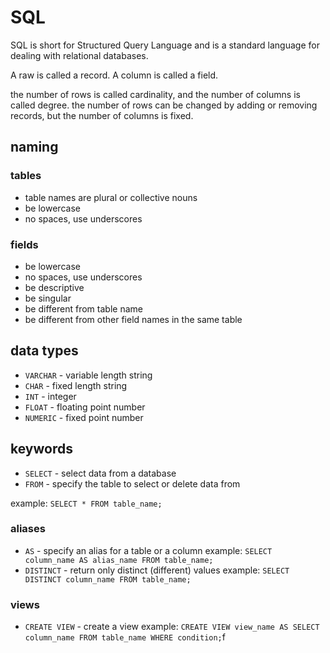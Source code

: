 # SQL

SQL is short for Structured Query Language and is a standard language for dealing with relational databases.

A raw is called a record.
A column is called a field.

the number of rows is called cardinality, and the number of columns is called degree.
the number of rows can be changed by adding or removing records, but the number of columns is fixed.

## naming

### tables

- table names are plural or collective nouns
- be lowercase
- no spaces, use underscores

### fields

- be lowercase
- no spaces, use underscores
- be descriptive
- be singular
- be different from table name
- be different from other field names in the same table


## data types

- `VARCHAR` - variable length string
- `CHAR` - fixed length string
- `INT` - integer
- `FLOAT` - floating point number
- `NUMERIC` - fixed point number

## keywords

- `SELECT` - select data from a database
- `FROM` - specify the table to select or delete data from

example: `SELECT * FROM table_name;`

### aliases

- `AS` - specify an alias for a table or a column
example: `SELECT column_name AS alias_name FROM table_name;`
- `DISTINCT` - return only distinct (different) values
example: `SELECT DISTINCT column_name FROM table_name;`

### views

- `CREATE VIEW` - create a view
example: `CREATE VIEW view_name AS SELECT column_name FROM table_name WHERE condition;`f